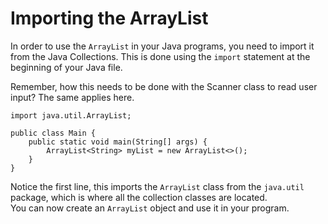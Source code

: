# Importing the ArrayList

In order to use the `ArrayList` in your Java programs, you need to import it from the Java Collections. This is done using the `import` statement at the beginning of your Java file.

Remember, how this needs to be done with the Scanner class to read user input? The same applies here.

```java{1}
import java.util.ArrayList;

public class Main {
    public static void main(String[] args) {
        ArrayList<String> myList = new ArrayList<>();
    }
}
```

Notice the first line, this imports the `ArrayList` class from the `java.util` package, which is where all the collection classes are located.\
You can now create an `ArrayList` object and use it in your program.

